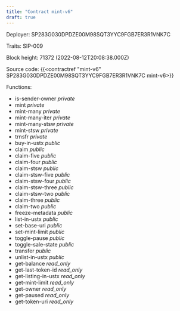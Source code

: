 ```yaml
---
title: "Contract mint-v6"
draft: true
---
```

Deployer: SP283G030DPDZE00M98SQT3YYC9FGB7ER3R1VNK7C

Traits:
SIP-009 



Block height: 71372 (2022-08-12T20:08:38.000Z)

Source code: {{<contractref "mint-v6" SP283G030DPDZE00M98SQT3YYC9FGB7ER3R1VNK7C mint-v6>}}

Functions:

* is-sender-owner _private_
* mint _private_
* mint-many _private_
* mint-many-iter _private_
* mint-many-stsw _private_
* mint-stsw _private_
* trnsfr _private_
* buy-in-ustx _public_
* claim _public_
* claim-five _public_
* claim-four _public_
* claim-stsw _public_
* claim-stsw-five _public_
* claim-stsw-four _public_
* claim-stsw-three _public_
* claim-stsw-two _public_
* claim-three _public_
* claim-two _public_
* freeze-metadata _public_
* list-in-ustx _public_
* set-base-uri _public_
* set-mint-limit _public_
* toggle-pause _public_
* toggle-sale-state _public_
* transfer _public_
* unlist-in-ustx _public_
* get-balance _read_only_
* get-last-token-id _read_only_
* get-listing-in-ustx _read_only_
* get-mint-limit _read_only_
* get-owner _read_only_
* get-paused _read_only_
* get-token-uri _read_only_
